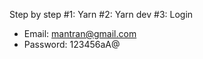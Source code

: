 Step by step
#1: Yarn
#2: Yarn dev
#3: Login
 - Email: mantran@gmail.com
 - Password: 123456aA@

 <!-- test -->